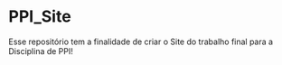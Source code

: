 # PPI_Site
Esse repositório tem a finalidade de criar o Site do trabalho final para a Disciplina de PPI!

